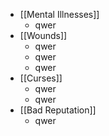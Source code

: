 - [[Mental Illnesses]]
	- qwer
- [[Wounds]]
	- qwer
	- qwer
	- qwer
- [[Curses]]
	- qwer
	- qwer
- [[Bad Reputation]]
	- qwer

